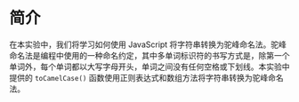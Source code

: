 # 简介

在本实验中，我们将学习如何使用 JavaScript 将字符串转换为驼峰命名法。驼峰命名法是编程中使用的一种命名约定，其中多单词标识符的书写方式是，除第一个单词外，每个单词都以大写字母开头，单词之间没有任何空格或下划线。本实验中提供的 `toCamelCase()` 函数使用正则表达式和数组方法将字符串转换为驼峰命名法。
